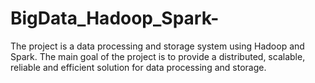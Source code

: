 # BigData_Hadoop_Spark-
The project is a data processing and storage system using Hadoop and Spark. The main goal of the project is to provide a distributed, scalable, reliable and efficient solution for data processing and storage.
